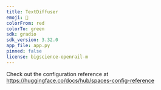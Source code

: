 ```yaml
---
title: TextDiffuser
emoji: 👀
colorFrom: red
colorTo: green
sdk: gradio
sdk_version: 3.32.0
app_file: app.py
pinned: false
license: bigscience-openrail-m
---
```


Check out the configuration reference at https://huggingface.co/docs/hub/spaces-config-reference
